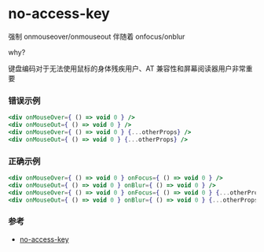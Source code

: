 # no-access-key

强制 onmouseover/onmouseout 伴随着 onfocus/onblur

why?

键盘编码对于无法使用鼠标的身体残疾用户、AT 兼容性和屏幕阅读器用户非常重要

### 错误示例

```jsx
<div onMouseOver={ () => void 0 } />
<div onMouseOut={ () => void 0 } />
<div onMouseOver={ () => void 0 } {...otherProps} />
<div onMouseOut={ () => void 0 } {...otherProps} />
```

### 正确示例

```jsx
<div onMouseOver={ () => void 0 } onFocus={ () => void 0 } />
<div onMouseOut={ () => void 0 } onBlur={ () => void 0 } />
<div onMouseOver={ () => void 0 } onFocus={ () => void 0 } {...otherProps} />
<div onMouseOut={ () => void 0 } onBlur={ () => void 0 } {...otherProps} />
```

### 参考

- [no-access-key](https://github.com/jsx-eslint/eslint-plugin-react/blob/c42b624d0fb9ad647583a775ab9751091eec066f/docs/rules/no-access-key)
